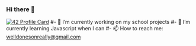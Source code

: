 ### Hi there 👋
[![42 Profile Card](https://1337-readme.vercel.app/api/profile?cursus=42cursus&dark=true&email=hide&login=ael-bagh)](https://github.com/mohouyizme/1337-readme)
#- 🔭 I’m currently working on my school projects
#- 🌱 I’m currently learning Javascript when I can
#- 📫 How to reach me: welldonesonreally@gmail.com

